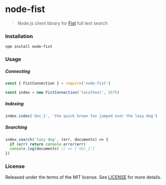 # node-fist
> Node.js client library for [Fist](https://github.com/f-prime/fist) full text search

### Installation

```
npm install node-fist
```

### Usage

##### Connecting

```js
const { FistConnection } = require('node-fist')

const index = new FistConnection('localhost', 5575)
```

##### Indexing

```js
index.index('doc_1', 'the quick brown fox jumped over the lazy dog')
```

##### Searching

```js
index.search('lazy dog', (err, documents) => {
  if (err) return console.error(err)
  console.log(documents) // => ['doc_1']
})
```

### License

Released under the terms of the MIT license.
See [LICENSE](LICENSE) for more details.
